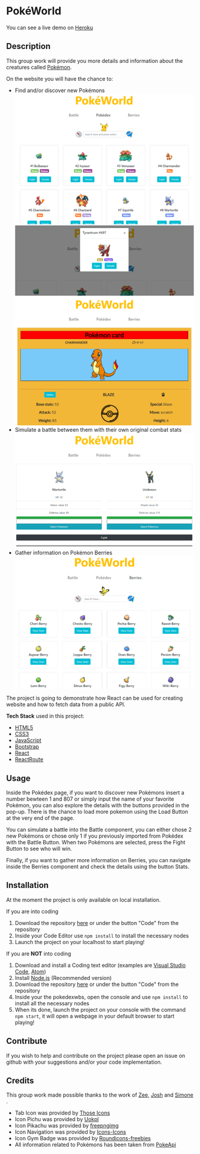 # PokéWorld

You can see a live demo on [Heroku](https://pokedex-22.herokuapp.com/)
## Description

This group work will provide you more details and information about the creatures called [Pokémon](https://en.wikipedia.org/wiki/Pok%C3%A9mon).

On the website you will have the chance to:

- Find and/or discover new Pokémons
  ![Pokedex](src/Components/Screenshots/PokedexComponent.PNG)
  ![Search](src/Components/Screenshots/SearchOption.PNG)
  ![Details](src/Components/Screenshots/DetailsComponent.PNG)
- Simulate a battle between them with their own original combat stats
  ![Battle](src/Components/Screenshots/BattleComponent.PNG)
- Gather information on Pokémon Berries
  ![Berries](src/Components/Screenshots/BerriesComponent.PNG)

The project is going to demonstrate how React can be used for creating website and how to fetch data from a public API.


**Tech Stack** used in this project:

- [HTML5](https://developer.mozilla.org/en-US/docs/Web/HTML)
- [CSS3](https://developer.mozilla.org/en-US/docs/Glossary/CSS)
- [JavaScript](https://developer.mozilla.org/en-US/docs/Glossary/JavaScript)
- [Bootstrap](https://developer.mozilla.org/en-US/docs/Glossary/Bootstrap)
- [React](https://reactjs.org/)
- [ReactRoute](https://reactrouter.com/)

## Usage


Inside the Pokédex page, if you want to discover new Pokémons insert a number bewteen 1 and 807 or simply input the name of your favorite Pokémon, you can also explore the details with the buttons provided in the pop-up.
There is the chance to load more pokemon using the Load Button at the very end of the page.

You can simulate a battle into the Battle component, you can either chose 2 new Pokémons or chose only 1 if you previously imported from Pokédex with the Battle Button. When two Pokémons are selected, press the Fight Button to see who will win.

Finally, if you want to gather more information on Berries, you can navigate inside the Berries component and check the details using the button Stats.

## Installation

At the moment the project is only available on local installation.

If you are into coding

1. Download the repository [here](https://github.com/simo54/pokedexwbs/archive/master.zip) or under the button "Code" from the repository
2. Inside your Code Editor use `npm install` to install the necessary nodes
3. Launch the project on your localhost to start playing!

If you are **NOT** into coding

1. Download and install a Coding text editor (examples are [Visual Studio Code](https://visualstudio.microsoft.com/), [Atom](https://atom.io/))
2. Install [Node.js](https://nodejs.org/en/) (Recommended version)
3. Download the repository [here](https://github.com/simo54/pokedexwbs/archive/master.zip) or under the button "Code" from the repository
4. Inside your the pokedexwbs, open the console and use `npm install` to install all the necessary nodes
5. When its done, launch the project on your console with the command `npm start`, it will open a webpage in your default browser to start playing!

## Contribute

If you wish to help and contribute on the project please open an issue on github with your suggestions and/or your code implementation.

## Credits

This group work made possible thanks to the work of [Zee](https://github.com/zeelib1), [Josh](https://github.com/koedukativ) and [Simone](https://github.com/simo54) .

- Tab Icon was provided by [Those Icons](https://www.flaticon.com/authors/those-icons)
- Icon Pichu was provided by [Uokpl](https://www.uokpl.rs/)
- Icon Pikachu was provided by [freepngimg](freepngimg.com)
- Icon Navigation was provided by [Icons-Icons](icon-icons.com/)
- Icon Gym Badge was provided by [Roundicons-freebies](https://www.flaticon.com/authors/roundicons-freebies)
- All information related to Pokémons has been taken from [PokeApi](https://pokeapi.co/)
